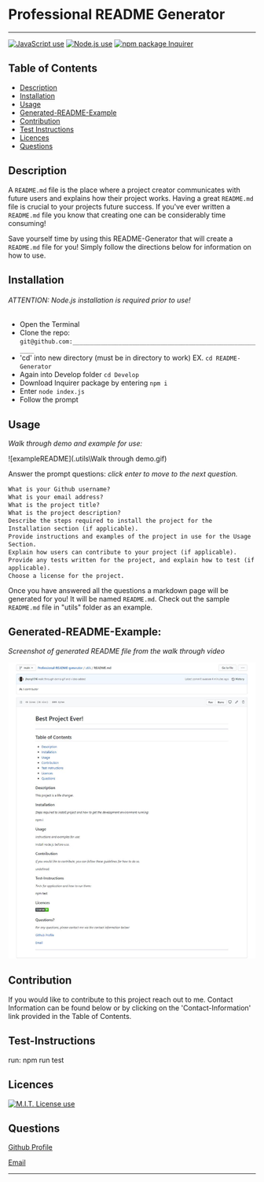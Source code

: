 # Professional README Generator
----

<a href="https://img.shields.io/badge/JavaScipt-100%25-yellow"><img alt="JavaScript use" src="https://img.shields.io/badge/JavaScipt-100%25-yellow"></a> <a href="https://img.shields.io/badge/Used-Node.js-red"><img alt="Node.js use" src="https://img.shields.io/badge/Used-Node.js-red"></a> <a href="https://img.shields.io/badge/npm-Inquirer-orange"><img alt="npm package Inquirer" src="https://img.shields.io/badge/npm-Inquirer-orange"></a>

## Table of Contents
- [Description](#description)
- [Installation](#installation)
- [Usage](#usage)
- [Generated-README-Example](#generated-readme-example)
- [Contribution](#contribution)
- [Test Instructions](#test-instructions)
- [Licences](#licences)
- [Questions](#questions)

## Description
A `README.md` file is the place where a project creator communicates with future users and explains how their project works. Having a great `README.md` file is crucial to your projects future success. If you've ever written a `README.md` file you know that creating one can be considerably time consuming!

Save yourself time by using this README-Generator that will create a `README.md` file for you! Simply follow the directions below for information on how to use.

## Installation

###### ATTENTION: Node.js installation is required prior to use!

- Open the Terminal
- Clone the repo: `git@github.com:________________________________________________________`
- 'cd' into new directory (must be in directory to work) EX. `cd README-Generator`
- Again into Develop folder `cd Develop`
- Download Inquirer package by entering `npm i`
- Enter `node index.js`
- Follow the prompt

## Usage
*Walk through demo and example for use:*

![exampleREADME](.utils\Walk through demo.gif)

Answer the prompt questions: _click enter to move to the next question._

```
What is your Github username?
What is your email address?
What is the project title?
What is the project description?
Describe the steps required to install the project for the Installation section (if applicable).
Provide instructions and examples of the project in use for the Usage Section.
Explain how users can contribute to your project (if applicable).
Provide any tests written for the project, and explain how to test (if applicable).
Choose a license for the project.
```

Once you have answered all the questions a markdown page will be generated for you!
It will be named `README.md`.
Check out the sample `README.md` file in "utils" folder as an example.

## Generated-README-Example:
*Screenshot of generated README file from the walk through video*

![Screenshot](https://github.com/jhong1016/Professional-README-generator/blob/main/utils/Screenshot%20of%20example%20README.JPG)

## Contribution
If you would like to contribute to this project reach out to me. Contact Information can be found below or by clicking on the 'Contact-Information' link provided in the Table of Contents.

## Test-Instructions

run: npm run test

## Licences 

<a href="https://img.shields.io/badge/License-MIT-brightgreen"><img alt="M.I.T. License use" src="https://img.shields.io/badge/License-MIT-brightgreen"></a>

## Questions

[Github Profile](https://github.com/jhong1016)

[Email](jnhg1016@gmail.com)

---
